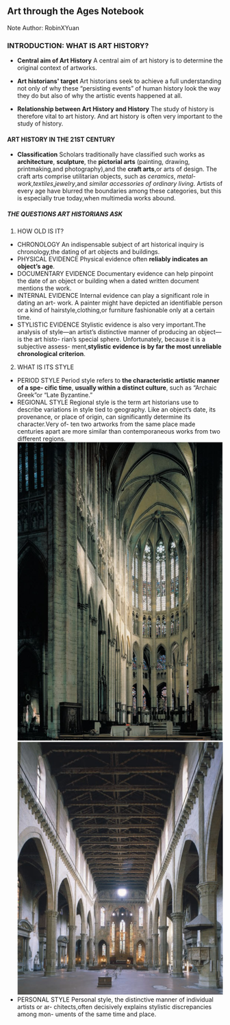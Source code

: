 ## Art through the Ages Notebook

Note Author: RobinXYuan

### INTRODUCTION: WHAT IS ART HISTORY?

- **Central aim of Art History**
  A central aim of art history is to determine the original context of artworks.

- **Art historians' target**
  Art historians seek to achieve a full understanding not only of why these “persisting events” of human history look the way they do but also of why the artistic events happened at all.

- **Relationship between Art History and History**
  The study of history is therefore vital to art history. And art history is often very important to the study of history.

#### ART HISTORY IN THE 21ST CENTURY

- **Classification**
  Scholars traditionally have classified such works as **architecture**, **sculpture**, the **pictorial arts** (painting, drawing, printmaking,and photography),and the **craft arts**,or arts of design. 
  The craft arts comprise utilitarian objects, such as *ceramics*, *metal- work*,*textiles*,*jewelry*,and *similar accessories of ordinary living*. Artists of every age have blurred the boundaries among these categories, but this is especially true today,when multimedia works abound.

##### THE QUESTIONS ART HISTORIANS ASK

1. HOW OLD IS IT?

- CHRONOLOGY
  An indispensable subject of art historical inquiry is chronology,the dating of art objects and buildings. 
- PHYSICAL EVIDENCE
  Physical evidence often **reliably indicates an object’s age**. 
- DOCUMENTARY EVIDENCE
  Documentary evidence can help pinpoint the date of an object or building when a dated written document mentions the work.
- INTERNAL EVIDENCE
  Internal evidence can play a significant role in dating an art- work. A painter might have depicted an identifiable person or a kind of hairstyle,clothing,or furniture fashionable only at a certain time.
- STYLISTIC EVIDENCE
  Stylistic evidence is also very important.The analysis of style—an artist’s distinctive manner of producing an object—is the art histo- rian’s special sphere. Unfortunately, because it is a subjective assess- ment,**stylistic evidence is by far the most unreliable chronological criterion**.

2. WHAT IS ITS STYLE

- PERIOD STYLE
  Period style refers to **the characteristic artistic manner of a spe- cific time**, **usually within a distinct culture**, such as “Archaic Greek”or “Late Byzantine.”
- REGIONAL STYLE
  Regional style is the term art historians use to describe variations in style tied to geography. Like an object’s date, its provenance, or place of origin, can significantly determine its character.Very of- ten two artworks from the same place made centuries apart are more similar than contemporaneous works from two different regions.
  ![Choir of Beauvais Cathedral,Beauvais,France,rebuilt after 1284](pic1.png)
  ![Interior of Santa Croce,Florence,Italy,begun 1294.](pic2.png)
- PERSONAL STYLE
  Personal style, the distinctive manner of individual artists or ar- chitects,often decisively explains stylistic discrepancies among mon- uments of the same time and place. 
  
  
